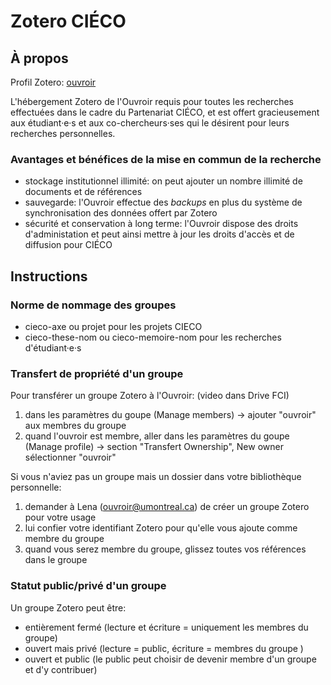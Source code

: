 # Zotero CIÉCO

## À propos

Profil Zotero: [ouvroir ](https://www.zotero.org/ouvroir)<!--nb: on pourrait ajouter quelques informations sur le profil-->

L'hébergement Zotero de l'Ouvroir requis pour toutes les recherches effectuées dans le cadre du Partenariat CIÉCO, et est offert gracieusement aux étudiant·e·s et aux co-chercheurs·ses qui le désirent pour leurs recherches personnelles.

### Avantages et bénéfices de la mise en commun de la recherche

- stockage institutionnel illimité: on peut ajouter un nombre illimité de documents et de références
- sauvegarde: l'Ouvroir effectue des *backups* en plus du système de synchronisation des données offert par Zotero
- sécurité et conservation à long terme: l'Ouvroir dispose des droits d'administation et peut ainsi mettre à jour les droits d'accès et de diffusion pour CIÉCO

## Instructions

### Norme de nommage des groupes

- cieco-axe ou projet pour les projets CIECO
- cieco-these-nom ou cieco-memoire-nom pour les recherches d'étudiant·e·s

### Transfert de propriété d'un groupe

Pour transférer un groupe Zotero à l'Ouvroir: (video dans Drive FCI)

1. dans les paramètres du goupe (Manage members) → ajouter "ouvroir" aux membres du groupe
2. quand l'ouvroir est membre, aller dans les paramètres du goupe  (Manage profile) → section "Transfert Ownership", New owner sélectionner "ouvroir"

Si vous n'aviez pas un groupe mais un dossier dans votre bibliothèque personnelle: 

1. demander à Lena (ouvroir@umontreal.ca) de créer un groupe Zotero pour votre usage
2. lui confier votre identifiant Zotero pour qu'elle vous ajoute comme membre du groupe
3. quand vous serez membre du groupe, glissez toutes vos références dans le groupe

### Statut public/privé d'un groupe

Un groupe Zotero peut être:

- entièrement fermé (lecture et écriture = uniquement les membres du groupe) <!-- a utiliser pour les données et documents confidentiels. Peut être préféré par certain·e·s étudiant·e·s-->
- ouvert mais privé (lecture =  public, écriture = membres du groupe ) <!--préférable pour la recherche CIÉCO tant qu'elle ne contient pas d'information confidentielle-->
- ouvert et public (le public peut choisir de devenir membre d'un groupe et d'y contribuer) <!-- moins pertinent pour la recherche, quoi que ça pourrait être de l'ordre de la participation citoyenne-->